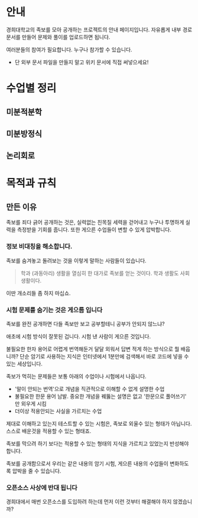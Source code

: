 <!-- TITLE: 족보 -->
<!-- SUBTITLE: 경희대학교 족보 모음 안내 페이지 입니다. -->

# 안내
경희대학교의 족보를 모아 공개하는 프로젝트의 안내 페이지입니다.
자유롭게 내부 경로 문서를 만들어 문제와 풀이를 업로드하면 됩니다.

여러분들의 참여가 필요합니다. 누구나 참가할 수 있습니다.

- 단 외부 문서 파일을 만들지 말고 위키 문서에 직접 써넣으세요!

# 수업별 정리

## 미분적분학

## 미분방정식

## 논리회로


# 목적과 규칙

## 만든 이유
족보를 죄다 긁어 공개하는 것은, 실력없는 친목질 세력을 걷어내고 누구나 투명하게 실력을 측정받을 기회를 줍니다.
또한 게으른 수업들이 변할 수 있게 압박합니다.

### 정보 비대칭을 해소합니다.

족보를 숨겨놓고 돌려보는 것을 이렇게 말하는 사람들이 있습니다.

> 학과 (과동아리) 생활을 열심히 한 대가로 족보를 얻는 것이다. 학과 생활도 사회 생활이다.

이딴 개소리들 좀 하지 마십쇼.

### 시험 문제를 숨기는 것은 게으름 입니다

족보를 완전 공개하면 다들 족보만 보고 공부할테니 공부가 안되지 않느냐?

애초에 시험 방식이 잘못된 겁니다. 시험 낸 사람이 게으른 것입니다.

불필요한 한자 용어로 어렵게 번역해둔거 달달 외워서 답변 적게 하는 방식으로 뭘 배웁니까?
단순 암기로 사용하는 지식은 인터넷에서 1분만에 검색해서 바로 코드에 넣을 수 있는 세상입니다.


족보가 먹히는 문제들은 보통 아래의 수업이나 시험에서 나옵니다.

* '말이 안되는 번역'으로 개념을 직관적으로 이해할 수 없게 설명한 수업
* 불필요한 한문 용어 남발. 중요한 개념을 꿰뚫는 설명은 없고 '한문으로 풀어쓰기' 만 외우게 시킴
* 더이상 적용안되는 사실을 가르치는 수업


제대로 이해하고 있는지 테스트할 수 있는 시험은, 족보로 외울수 있는 형태가 아닙니다.
스스로 배운것을 적용할 수 있는 형태죠.

족보를 막으려 하기 보다는 적용할 수 있는 형태의 지식을 가르치고 있었는지 반성해야 합니다.

족보를 공개함으로서 우리는 같은 내용의 암기 시험, 게으른 내용의 수업들이 변화하도록 압박을 줄 수 있습니다.

### 오픈소스 사상에 반대 됩니다

경희대에서 매번 오픈소스를 도입하려 하는데 먼저 이런 것부터 해결해야 하지 않겠습니까?


